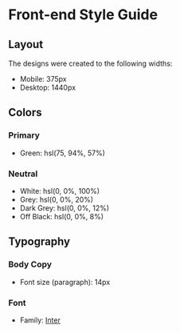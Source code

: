 # Front-end Style Guide
## Layout
The designs were created to the following widths:
- Mobile: 375px
- Desktop: 1440px
## Colors
### Primary
- Green: hsl(75, 94%, 57%)
### Neutral
- White: hsl(0, 0%, 100%)
- Grey: hsl(0, 0%, 20%)
- Dark Grey: hsl(0, 0%, 12%)
- Off Black: hsl(0, 0%, 8%)
## Typography
### Body Copy
- Font size (paragraph): 14px
### Font
- Family: [Inter](https://fonts.google.com/specimen/Inter)